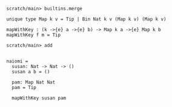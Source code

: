 ``` ucm :hide
scratch/main> builtins.merge
```

``` unison
unique type Map k v = Tip | Bin Nat k v (Map k v) (Map k v)

mapWithKey : (k ->{e} a ->{e} b) -> Map k a ->{e} Map k b
mapWithKey f m = Tip
```

``` ucm
scratch/main> add
```

``` unison

naiomi =
  susan: Nat -> Nat -> ()
  susan a b = ()

  pam: Map Nat Nat
  pam = Tip

  mapWithKey susan pam

```
